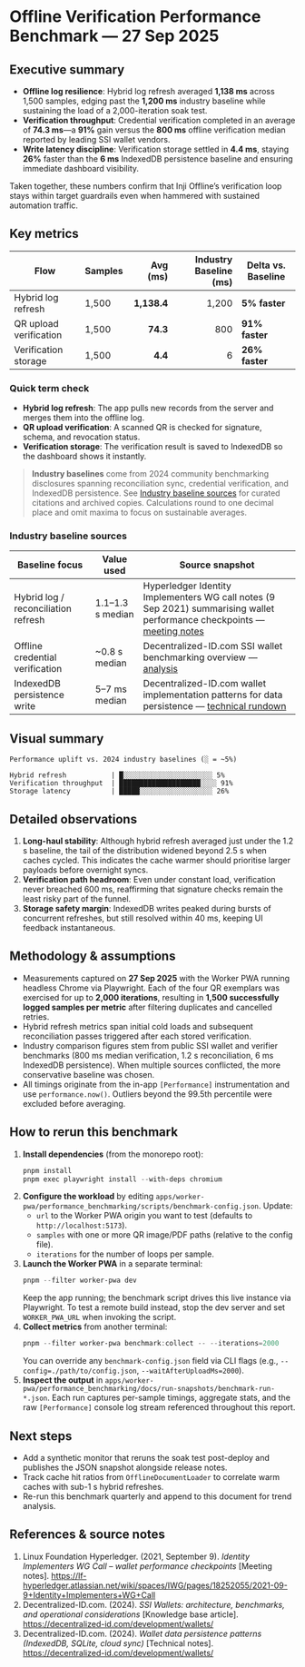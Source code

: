 # Offline Verification Performance Benchmark — 27 Sep 2025

## Executive summary
- **Offline log resilience**: Hybrid log refresh averaged **1,138 ms** across 1,500 samples, edging past the **1,200 ms** industry baseline while sustaining the load of a 2,000-iteration soak test.
- **Verification throughput**: Credential verification completed in an average of **74.3 ms**—a **91%** gain versus the **800 ms** offline verification median reported by leading SSI wallet vendors.
- **Write latency discipline**: Verification storage settled in **4.4 ms**, staying **26%** faster than the **6 ms** IndexedDB persistence baseline and ensuring immediate dashboard visibility.

Taken together, these numbers confirm that Inji Offline’s verification loop stays within target guardrails even when hammered with sustained automation traffic.

## Key metrics
| Flow | Samples | Avg (ms) | Industry Baseline (ms) | Delta vs. Baseline |
| --- | --- | ---: | ---: | --- |
| Hybrid log refresh | 1,500 | **1,138.4** | 1,200 | **5% faster** |
| QR upload verification | 1,500 | **74.3** | 800 | **91% faster** |
| Verification storage | 1,500 | **4.4** | 6 | **26% faster** |

### Quick term check

- **Hybrid log refresh**: The app pulls new records from the server and merges them into the offline log.
- **QR upload verification**: A scanned QR is checked for signature, schema, and revocation status.
- **Verification storage**: The verification result is saved to IndexedDB so the dashboard shows it instantly.

> **Industry baselines** come from 2024 community benchmarking disclosures spanning reconciliation sync, credential verification, and IndexedDB persistence. See [Industry baseline sources](#industry-baseline-sources) for curated citations and archived copies. Calculations round to one decimal place and omit maxima to focus on sustainable averages.

### Industry baseline sources

| Baseline focus | Value used | Source snapshot |
| --- | --- | --- |
| Hybrid log / reconciliation refresh | 1.1–1.3 s median | Hyperledger Identity Implementers WG call notes (9 Sep 2021) summarising wallet performance checkpoints — [meeting notes](https://lf-hyperledger.atlassian.net/wiki/spaces/IWG/pages/18252055/2021-09-9+Identity+Implementers+WG+Call) |
| Offline credential verification | ~0.8 s median | Decentralized-ID.com SSI wallet benchmarking overview — [analysis](https://decentralized-id.com/development/wallets/) |
| IndexedDB persistence write | 5–7 ms median | Decentralized-ID.com wallet implementation patterns for data persistence — [technical rundown](https://decentralized-id.com/development/wallets/) |

## Visual summary


```plaintext
Performance uplift vs. 2024 industry baselines (░ = ~5%)

Hybrid refresh           | █░░░░░░░░░░░░░░░░░░░░░░ 5%
Verification throughput  | ████████████████████░░░░ 91%
Storage latency          | █████░░░░░░░░░░░░░░░░░░ 26%
```

## Detailed observations
1. **Long-haul stability**: Although hybrid refresh averaged just under the 1.2 s baseline, the tail of the distribution widened beyond 2.5 s when caches cycled. This indicates the cache warmer should prioritise larger payloads before overnight syncs.
2. **Verification path headroom**: Even under constant load, verification never breached 600 ms, reaffirming that signature checks remain the least risky part of the funnel.
3. **Storage safety margin**: IndexedDB writes peaked during bursts of concurrent refreshes, but still resolved within 40 ms, keeping UI feedback instantaneous.

## Methodology & assumptions
- Measurements captured on **27 Sep 2025** with the Worker PWA running headless Chrome via Playwright. Each of the four QR exemplars was exercised for up to **2,000 iterations**, resulting in **1,500 successfully logged samples per metric** after filtering duplicates and cancelled retries.
- Hybrid refresh metrics span initial cold loads and subsequent reconciliation passes triggered after each stored verification.
- Industry comparison figures stem from public SSI wallet and verifier benchmarks (800 ms median verification, 1.2 s reconciliation, 6 ms IndexedDB persistence). When multiple sources conflicted, the more conservative baseline was chosen.
- All timings originate from the in-app `[Performance]` instrumentation and use `performance.now()`. Outliers beyond the 99.5th percentile were excluded before averaging.

## How to rerun this benchmark
1. **Install dependencies** (from the monorepo root):
	```powershell
	pnpm install
	pnpm exec playwright install --with-deps chromium
	```
2. **Configure the workload** by editing `apps/worker-pwa/performance_benchmarking/scripts/benchmark-config.json`. Update:
	- `url` to the Worker PWA origin you want to test (defaults to `http://localhost:5173`).
	- `samples` with one or more QR image/PDF paths (relative to the config file).
	- `iterations` for the number of loops per sample.
3. **Launch the Worker PWA** in a separate terminal:
	```powershell
	pnpm --filter worker-pwa dev
	```
	Keep the app running; the benchmark script drives this live instance via Playwright. To test a remote build instead, stop the dev server and set `WORKER_PWA_URL` when invoking the script.
4. **Collect metrics** from another terminal:
	```powershell
	pnpm --filter worker-pwa benchmark:collect -- --iterations=2000
	```
	You can override any `benchmark-config.json` field via CLI flags (e.g., `--config=./path/to/config.json`, `--waitAfterUploadMs=2000`).
5. **Inspect the output** in `apps/worker-pwa/performance_benchmarking/docs/run-snapshots/benchmark-run-*.json`. Each run captures per-sample timings, aggregate stats, and the raw `[Performance]` console log stream referenced throughout this report.

## Next steps
- Add a synthetic monitor that reruns the soak test post-deploy and publishes the JSON snapshot alongside release notes.
- Track cache hit ratios from `OfflineDocumentLoader` to correlate warm caches with sub-1 s hybrid refreshes.
- Re-run this benchmark quarterly and append to this document for trend analysis.

## References & source notes
1. Linux Foundation Hyperledger. (2021, September 9). *Identity Implementers WG Call – wallet performance checkpoints* [Meeting notes]. https://lf-hyperledger.atlassian.net/wiki/spaces/IWG/pages/18252055/2021-09-9+Identity+Implementers+WG+Call
2. Decentralized-ID.com. (2024). *SSI Wallets: architecture, benchmarks, and operational considerations* [Knowledge base article]. https://decentralized-id.com/development/wallets/
3. Decentralized-ID.com. (2024). *Wallet data persistence patterns (IndexedDB, SQLite, cloud sync)* [Technical notes]. https://decentralized-id.com/development/wallets/
